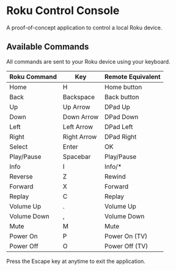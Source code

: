 # Roku Control Console

A proof-of-concept application to control a local Roku device.

## Available Commands
All commands are sent to your Roku device using your keyboard.

| Roku Command	| Key			| Remote Equivalent |
|---------------|---------------|-------------------|
| Home			| H				| Home button		|
| Back			| Backspace		| Back button		|
| Up			| Up Arrow		| DPad Up			|
| Down			| Down Arrow	| DPad Down			|
| Left			| Left Arrow	| DPad Left			|
| Right			| Right Arrow	| DPad Right		|
| Select		| Enter			| OK				|
| Play/Pause	| Spacebar		| Play/Pause		|
| Info			| I				| Info/*			|
| Reverse		| Z				| Rewind			|
| Forward		| X				| Forward			|
| Replay		| C				| Replay			|
| Volume Up		| .				| Volume Up			|
| Volume Down	| ,				| Volume Down		|
| Mute			| M				| Mute				|
| Power On		| P				| Power On (TV) 	|
| Power Off		| O				| Power Off (TV)	|

Press the Escape key at anytime to exit the application.
